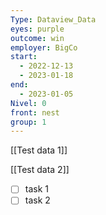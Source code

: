 ```yaml
---
Type: Dataview_Data
eyes: purple
outcome: win
employer: BigCo
start:
  - 2022-12-13
  - 2023-01-18
end:
  - 2023-01-05
Nivel: 0
front: nest
group: 1
---
```




[[Test data 1]]

[[Test data 2]]



- [ ] task 1
- [ ] task 2
